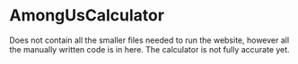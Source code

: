 # AmongUsCalculator

Does not contain all the smaller files needed to run the website, however all the manually written code is in here.
The calculator is not fully accurate yet.
